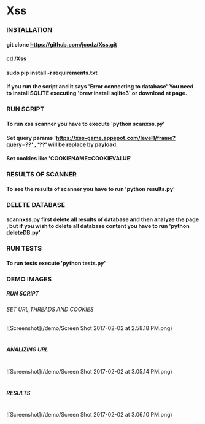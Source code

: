 # Xss

### INSTALLATION

#### git clone https://github.com/jcodz/Xss.git
#### cd /Xss
#### sudo pip install -r requirements.txt

#### If you run the script and it says 'Error connecting to database' You need to install SQLITE executing 'brew install sqlite3' or download at page. 

### RUN SCRIPT  

#### To run xss scanner you have to execute 'python scanxss.py'

#### Set query params 'https://xss-game.appspot.com/level1/frame?query=??' , '??' will be replace by payload.

#### Set cookies like 'COOKIENAME=COOKIEVALUE'

### RESULTS OF SCANNER

#### To see the results of scanner you have to run 'python results.py'

### DELETE DATABASE 

#### scannxss.py first delete all results of database and then analyze the page , but if you wish to delete all database content you have to run 'python deleteDB.py'

### RUN TESTS

#### To run tests execute 'python tests.py'

### DEMO IMAGES

##### RUN SCRIPT

###### SET URL,THREADS AND COOKIES

![Screenshot](/demo/Screen Shot 2017-02-02 at 2.58.18 PM.png)
#
##### ANALIZING URL 
#
![Screenshot](/demo/Screen Shot 2017-02-02 at 3.05.14 PM.png)
#
##### RESULTS
#
![Screenshot](/demo/Screen Shot 2017-02-02 at 3.06.10 PM.png)


